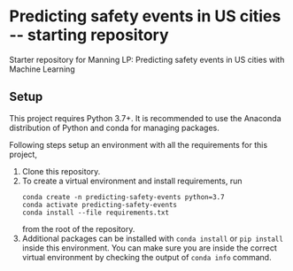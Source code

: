 # Predicting safety events in US cities -- starting repository

Starter repository for Manning LP: Predicting safety events in US cities with Machine Learning

## Setup

This project requires Python 3.7+. It is recommended to use the Anaconda
distribution of Python and conda for managing packages.

Following steps setup an environment with all the requirements for this
project,
 1. Clone this repository.
 2. To create a virtual environment and install requirements, run
    ```
    conda create -n predicting-safety-events python=3.7
    conda activate predicting-safety-events
    conda install --file requirements.txt
    ```
    from the root of the repository.
 3. Additional packages can be installed with `conda install` or `pip install`
    inside this environment. You can make sure you are inside the correct
    virtual environment by checking the output of `conda info` command.
